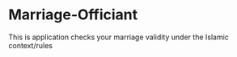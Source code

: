 # Marriage-Officiant
This is application checks your marriage validity under the Islamic context/rules
